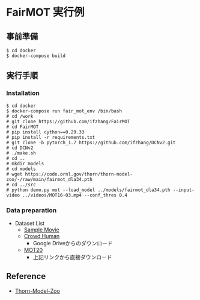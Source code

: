# FairMOT 実行例

## 事前準備

```
$ cd docker
$ docker-compose build
```

## 実行手順

### Installation

```
$ cd docker
$ docker-compose run fair_mot_env /bin/bash
# cd /work
# git clone https://github.com/ifzhang/FairMOT
# cd FairMOT
# pip install cython==0.29.33
# pip install -r requirements.txt
# git clone -b pytorch_1.7 https://github.com/ifzhang/DCNv2.git
# cd DCNv2
# ./make.sh
# cd ..
# mkdir models
# cd models
# wget https://code.ornl.gov/thorn/thorn-model-zoo/-/raw/main/fairmot_dla34.pth
# cd ../src
# python demo.py mot --load_model ../models/fairmot_dla34.pth --input-video ../videos/MOT16-03.mp4 --conf_thres 0.4
```

### Data preparation

* Dataset List
  * [Sample Movie](https://github.com/ifzhang/FairMOT/tree/master/videos)
  * [Crowd Human](https://www.crowdhuman.org/download.html)
    * Google Driveからのダウンロード
  * [MOT20](https://motchallenge.net/data/MOT20/)
    * 上記リンクから直接ダウンロード

## Reference

* [Thorn-Model-Zoo](https://code.ornl.gov/thorn/thorn-model-zoo)
